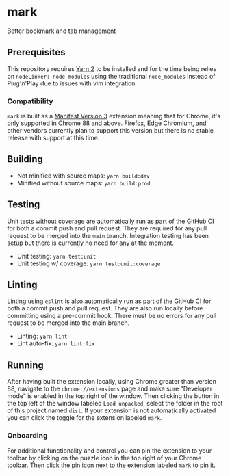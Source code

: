 # mark

Better bookmark and tab management

## Prerequisites

This repository requires [Yarn 2](https://yarnpkg.com/) to be installed and
for the time being relies on `nodeLinker: node-modules` using the traditional
`node_modules` instead of Plug'n'Play due to issues with vim integration.

### Compatibility

`mark` is built as a [Manifest Version 3](https://developer.chrome.com/docs/extensions/mv3/intro/)
extension meaning that for Chrome, it's only supported in Chrome 88 and above.
Firefox, Edge Chromium, and other vendors currently plan to support this
version but there is no stable release with support at this time.

## Building

- Not minified with source maps: `yarn build:dev`
- Minified without source maps: `yarn build:prod`

## Testing

Unit tests without coverage are automatically run as part of the GitHub CI for
both a commit push and pull request. They are required for any pull request to
be merged into the `main` branch. Integration testing has been setup but there
is currently no need for any at the moment.

- Unit testing: `yarn test:unit`
- Unit testing w/ coverage: `yarn test:unit:coverage`

## Linting

Linting using `eslint` is also automatically run as part of the GitHub CI for
both a commit push and pull request. They are also run locally before
committing using a pre-commit hook. There must be no errors for any pull
request to be merged into the main branch.

- Linting: `yarn lint`
- Lint auto-fix: `yarn lint:fix`

## Running

After having built the extension locally, using Chrome greater than version 88,
navigate to the `chrome://extensions` page and make sure "Developer mode" is
enabled in the top right of the window. Then clicking the button in the top
left of the window labeled `Load unpacked`, select the folder in the root of
this project named `dist`. If your extension is not automatically activated you
can click the toggle for the extension labeled `mark`.

### Onboarding

For additional functionality and control you can pin the extension to your
toolbar by clicking on the puzzle icon in the top right of your Chrome toolbar.
Then click the pin icon next to the extension labeled `mark` to pin it.

